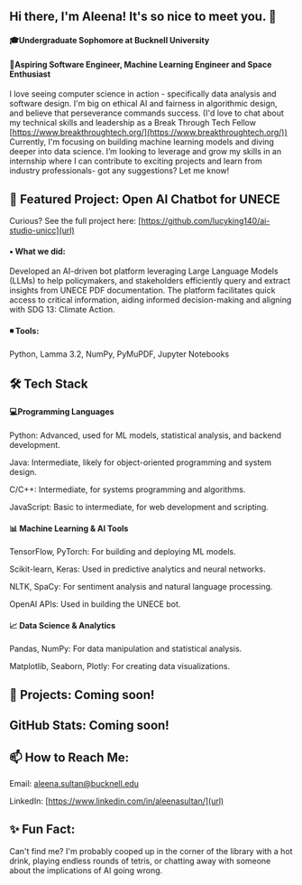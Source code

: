 ## Hi there, I'm Aleena! It's so nice to meet you. 👋

<!--
**AleenaSultan1/AleenaSultan1** is a ✨ _special_ ✨ repository because its `README.md` (this file) appears on your GitHub profile.

Here are some ideas to get you started:

- 🔭 I’m currently working on ...
- 🌱 I’m currently learning ...
- 👯 I’m looking to collaborate on ...
- 🤔 I’m looking for help with ...
- 💬 Ask me about ...
- 📫 How to reach me: ...
- 😄 Pronouns: ...
- ⚡ Fun fact: ...
--> 
#### :mortar_board:Undergraduate Sophomore at Bucknell University
#### :stars:Aspiring Software Engineer, Machine Learning Engineer and Space Enthusiast 
I love seeing computer science in action - specifically data analysis and software design. I'm big on ethical AI and fairness in algorithmic design, and believe that perseverance commands success. (I'd love to chat about my technical skills and leadership as a Break Through Tech Fellow [https://www.breakthroughtech.org/](https://www.breakthroughtech.org/)) Currently, I'm focusing on building machine learning models and diving deeper into data science. I’m looking to leverage and grow my skills in an internship where I can contribute to exciting projects and learn from industry professionals- got any suggestions? Let me know!

## :dart: Featured Project: Open AI Chatbot for UNECE
Curious? See the full project here: [https://github.com/lucyking140/ai-studio-unicc](url) 
#### ▪ What we did: 
Developed an AI-driven bot platform leveraging Large Language Models (LLMs) to help policymakers, and stakeholders efficiently query and extract insights from UNECE PDF documentation. The platform facilitates quick access to critical information, aiding informed decision-making and aligning with SDG 13: Climate Action.

#### ◾ Tools: 
Python, Lamma 3.2, NumPy, PyMuPDF, Jupyter Notebooks 

## 🛠️ Tech Stack 
#### :computer:Programming Languages
Python: Advanced, used for ML models, statistical analysis, and backend development.

Java: Intermediate, likely for object-oriented programming and system design.

C/C++: Intermediate, for systems programming and algorithms.

JavaScript: Basic to intermediate, for web development and scripting.

#### :bar_chart: Machine Learning & AI Tools
TensorFlow, PyTorch: For building and deploying ML models.

Scikit-learn, Keras: Used in predictive analytics and neural networks.

NLTK, SpaCy: For sentiment analysis and natural language processing.

OpenAI APIs: Used in building the UNECE bot.

#### :chart_with_upwards_trend: Data Science & Analytics
Pandas, NumPy: For data manipulation and statistical analysis.

Matplotlib, Seaborn, Plotly: For creating data visualizations.

## 🚀 Projects: Coming soon! 

## GitHub Stats: Coming soon!

## 📫 How to Reach Me:
Email: aleena.sultan@bucknell.edu

LinkedIn: [https://www.linkedin.com/in/aleenasultan/](url)
 
## ✨ Fun Fact:
Can't find me? I'm probably cooped up in the corner of the library with a hot drink, playing endless rounds of tetris, or chatting away with someone about the implications of AI going wrong. 








